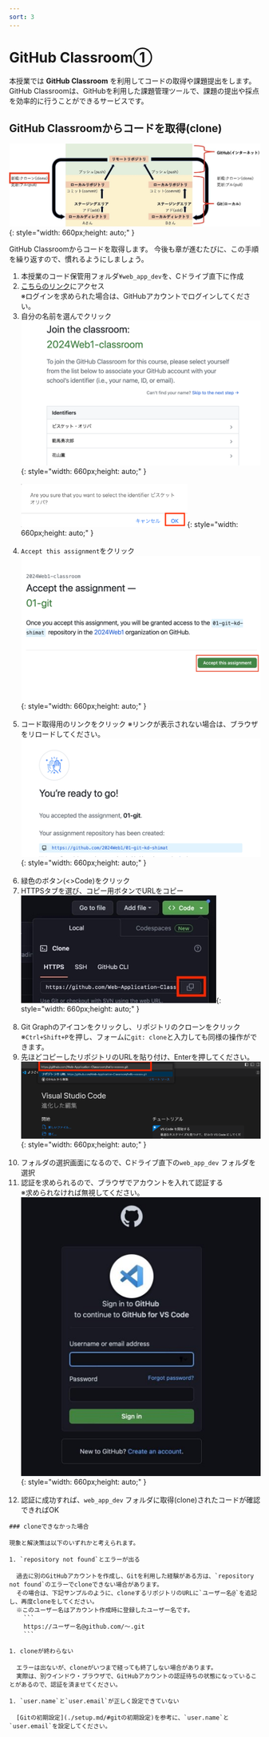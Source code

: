 ```yaml
---
sort: 3
---
```


# GitHub Classroom①

本授業では **GitHub Classroom** を利用してコードの取得や課題提出をします。
GitHub Classroomは、GitHubを利用した課題管理ツールで、課題の提出や採点を効率的に行うことができるサービスです。

## GitHub Classroomからコードを取得(clone)

![](./images/git_image_clone.jpg){: style="width: 660px;height: auto;" }

GitHub Classroomからコードを取得します。
今後も章が進むたびに、この手順を繰り返すので、慣れるようにしましょう。

1. 本授業のコード保管用フォルダ`¥web_app_dev`を、Cドライブ直下に作成
2. [こちらのリンク]()にアクセス<br>
   ※ログインを求められた場合は、GitHubアカウントでログインしてください。
3. 自分の名前を選んでクリック<br>
![](./images/join_the_classroom.png){: style="width: 660px;height: auto;" }<br><br>
![](./images/Aspose.Words.aedafcf0-3819-4263-af12-50337a38362b.009.png){: style="width: 660px;height: auto;" }<br><br>
4. `Accept this assignment`をクリック<br>
![](./images/accept_the_assignment.png){: style="width: 660px;height: auto;" }<br><br>
5. コード取得用のリンクをクリック
   ※リンクが表示されない場合は、ブラウザをリロードしてください。<br>
![](./images/repository_link.png){: style="width: 660px;height: auto;" }<br><br>
6. 緑色のボタン(<>Code)をクリック
7. HTTPSタブを選び、コピー用ボタンでURLをコピー<br>
![](./images/Aspose.Words.aedafcf0-3819-4263-af12-50337a38362b.013.jpeg){: style="width: 660px;height: auto;" }<br><br>
8. Git Graphのアイコンをクリックし、リポジトリのクローンをクリック<br>
   ※`Ctrl+Shift+P`を押し、フォームに`git: clone`と入力しても同様の操作ができます。
9. 先ほどコピーしたリポジトリのURLを貼り付け、Enterを押してください。<br>
![](./images/Aspose.Words.aedafcf0-3819-4263-af12-50337a38362b.017.png){: style="width: 660px;height: auto;" }<br><br>
10. フォルダの選択画面になるので、Cドライブ直下の`web_app_dev` フォルダを選択
11. 認証を求められるので、ブラウザでアカウントを入れて認証する<br>
    ※求められなければ無視してください。<br>
    ![](./images/Aspose.Words.aedafcf0-3819-4263-af12-50337a38362b.018.jpeg){: style="width: 660px;height: auto;" }<br><br>
12. 認証に成功すれば、`web_app_dev` フォルダに取得(clone)されたコードが確認できればOK<br>

```note
### cloneできなかった場合

現象と解決策は以下のいずれかと考えられます。

1. `repository not found`とエラーが出る

  過去に別のGitHubアカウントを作成し、Gitを利用した経験がある方は、`repository not found`のエラーでcloneできない場合があります。
  その場合は、下記サンプルのように、cloneするリポジトリのURLに`ユーザー名@`を追記し、再度cloneをしてください。
  ※このユーザー名はアカウント作成時に登録したユーザー名です。
    ```
    https://ユーザー名@github.com/〜.git
    ```

1. cloneが終わらない

  エラーは出ないが、cloneがいつまで経っても終了しない場合があります。
  実際は、別ウインドウ・ブラウザで、GitHubアカウントの認証待ちの状態になっていることがあるので、認証を済ませてください。

1. `user.name`と`user.email`が正しく設定できていない

  [Gitの初期設定](./setup.md/#gitの初期設定)を参考に、`user.name`と`user.email`を設定してください。

```
